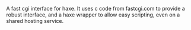 A fast cgi interface for haxe.  It uses c code from fastcgi.com to provide a robust interface, and a haxe wrapper to allow easy scripting, even on a shared hosting service.